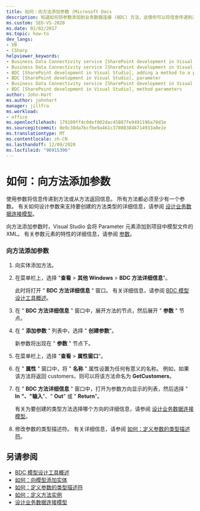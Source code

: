 ```yaml
---
title: 如何：向方法添加参数 |Microsoft Docs
description: 知道如何将参数添加到业务数据连接 (BDC) 方法，这使你可以将信息传递到方法或从方法返回信息。
ms.custom: SEO-VS-2020
ms.date: 02/02/2017
ms.topic: how-to
dev_langs:
- VB
- CSharp
helpviewer_keywords:
- Business Data Connectivity service [SharePoint development in Visual Studio], adding a method to a parameter
- Business Data Connectivity service [SharePoint development in Visual Studio], parameter
- BDC [SharePoint development in Visual Studio], adding a method to a parameter
- BDC [SharePoint development in Visual Studio], parameter
- Business Data Connectivity service [SharePoint development in Visual Studio], method parameters
- BDC [SharePoint development in Visual Studio], method parameters
author: John-Hart
ms.author: johnhart
manager: jillfra
ms.workload:
- office
ms.openlocfilehash: 179109ff4c0def002dac45887fe9491196a70d3e
ms.sourcegitcommit: 8e9c38da7bcfbe9a461c378083846714933a0e1e
ms.translationtype: MT
ms.contentlocale: zh-CN
ms.lasthandoff: 12/09/2020
ms.locfileid: "96915396"
---
```

# <a name="how-to-add-a-parameter-to-a-method"></a>如何：向方法添加参数
  使用参数将信息传递到方法或从方法返回信息。 所有方法都必须至少有一个参数。 有关如何设计参数来支持要创建的方法类型的详细信息，请参阅 [设计业务数据连接模型](../sharepoint/designing-a-business-data-connectivity-model.md)。

 向方法添加参数时，Visual Studio 会将 Parameter 元素添加到项目中模型文件的 XML。 有关参数元素的特性的详细信息，请参阅 [参数](/previous-versions/office/developer/sharepoint-2010/ee557705(v=office.14))。

### <a name="to-add-a-parameter-to-a-method"></a>向方法添加参数

1. 向实体添加方法。

2. 在菜单栏上，选择 "**查看**  >  **其他 Windows**  >  **BDC 方法详细信息**"。

     此时将打开 " **BDC 方法详细信息** " 窗口。 有关详细信息，请参阅 [BDC 模型设计工具概述](../sharepoint/bdc-model-design-tools-overview.md)。

3. 在 " **BDC 方法详细信息** " 窗口中，展开方法的节点，然后展开 " **参数** " 节点。

4. 在 " **添加参数** " 列表中，选择 " **创建参数**"。

     新参数将出现在 " **参数** " 节点下。

5. 在菜单栏上，选择 "**查看**  >  **属性窗口**"。

6. 在 " **属性** " 窗口中，将 " **名称** " 属性设置为任何有意义的名称。 例如，如果该方法将返回 customers，则可以将该方法命名为 **GetCustomers**。

7. 在 " **BDC 方法详细信息** " 窗口中，打开为参数方向显示的列表，然后选择 " **In** **"、"输入**"、" **Out**" 或 " **Return**"。

     有关为要创建的类型方法选择哪个方向的详细信息，请参阅 [设计业务数据连接模型](../sharepoint/designing-a-business-data-connectivity-model.md)。

8. 修改参数的类型描述符。 有关详细信息，请参阅 [如何：定义参数的类型描述符](../sharepoint/how-to-define-the-type-descriptor-of-a-parameter.md)。

## <a name="see-also"></a>另请参阅
- [BDC 模型设计工具概述](../sharepoint/bdc-model-design-tools-overview.md)
- [如何：向模型添加实体](../sharepoint/how-to-add-an-entity-to-a-model.md)
- [如何：定义参数的类型描述符](../sharepoint/how-to-define-the-type-descriptor-of-a-parameter.md)
- [如何：定义方法实例](../sharepoint/how-to-define-a-method-instance.md)
- [设计业务数据连接模型](../sharepoint/designing-a-business-data-connectivity-model.md)
